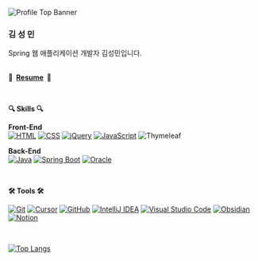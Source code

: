 ![Profile Top Banner](https://capsule-render.vercel.app/api?type=waving&height=300&color=gradient&text=SeongMin%20Kim&textBg=false&desc=JupitorCentral&fontAlignY=34&fontAlign=31&descAlign=15&descAlignY=58&fontSize=70&descSize=29)

<h3>김 성 민</h3>
Spring 웹 애플리케이션 개발자 김성민입니다.
<br>
<br>

<p><b>💼 &nbsp;<a href="https://github.com/JupitorCentral/jupitorCentral/blob/main/resume.md">Resume</a>&nbsp; 💼</b></p>

<br>
<p><b>🔍 Skills 🔍</b></p>

**Front-End**  
[![HTML](https://img.shields.io/badge/HTML-%23E34F26.svg?logo=html5&logoColor=white)](#)
[![CSS](https://img.shields.io/badge/CSS-1572B6?logo=css3&logoColor=fff)](#)
[![jQuery](https://img.shields.io/badge/jQuery-0769AD?logo=jquery&logoColor=fff)](#)
[![JavaScript](https://img.shields.io/badge/JavaScript-F7DF1E?logo=javascript&logoColor=000)](#)
![Thymeleaf](https://img.shields.io/badge/Thymeleaf-%23005C0F.svg?style=for-the-badge&logo=Thymeleaf&logoColor=white)


**Back-End**  
[![Java](https://img.shields.io/badge/Java-%23ED8B00.svg?logo=openjdk&logoColor=white)](#)
[![Spring Boot](https://img.shields.io/badge/Spring%20Boot-6DB33F?logo=springboot&logoColor=fff)](#)
[![Oracle](https://img.shields.io/badge/Oracle-F80000?logo=oracle&logoColor=fff)](#)

<br>
<p><b>🛠️ Tools 🛠️</b></p>

[![Git](https://img.shields.io/badge/Git-F05032?style=for-the-badge&logo=git&logoColor=white)](#)
[![Cursor](https://img.shields.io/badge/Cursor-000000?style=for-the-badge&logo=cursor&logoColor=white)](#)
[![GitHub](https://img.shields.io/badge/GitHub-%23121011.svg?logo=github&logoColor=white)](#)
[![IntelliJ IDEA](https://img.shields.io/badge/IntelliJIDEA-000000.svg?logo=intellij-idea&logoColor=white)](#)
[![Visual Studio Code](https://custom-icon-badges.demolab.com/badge/Visual%20Studio%20Code-0078d7.svg?logo=vsc&logoColor=white)](#)
[![Obsidian](https://img.shields.io/badge/Obsidian-%23483699.svg?&logo=obsidian&logoColor=white)](#)
[![Notion](https://img.shields.io/badge/Notion-000?logo=notion&logoColor=fff)](#)
    
<br>


[![Top Langs](https://github-readme-stats.vercel.app/api/top-langs/?username=JupitorCentral&theme=onedark)](https://github.com/anuraghazra/github-readme-stats)

